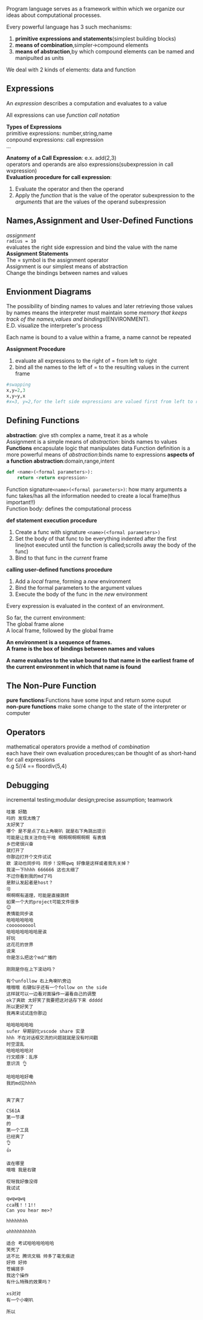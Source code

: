 Program language serves as a framework within which we organize our ideas about computational processes.   

Every powerful language has 3 such mechanisms:    
1. **primitive expressions and statements**(simplest building blocks)
2. **means of combination**,simpler->compound elements
3. **means of abstraction**,by which compound elements can be named and manipulted as units

We deal with 2 kinds of elements: data and function

## Expressions
An *expression* describes a computation and evaluates to a value   

All expressions can use *function call notation*

**Types of Expressions**   
primitive expressions: number,string,name  
conpound expressions: call expression   
...

**Anatomy of a Call Expression**:
e.x. add(2,3)  
operators and operands are also expressions(subexpression in call wxpression)  
**Evaluation procedure for call expression**:  
1. Evaluate the operator and then the operand   
2. Apply the *function* that is the value of the operator subexpression to the *arguments* that are the values of the operand subexpression   

## Names,Assignment and User-Defined Functions   
*assignment*   
`radius = 10`    
evaluates the right side expression and bind the value with the name    
**Assignment Statements**    
The = symbol is the assignment operator   
Assignment is our simplest means of abstraction   
Change the bindings between names and values


## Envionment Diagrams 
The possibility of binding names to values and later retrieving those values by names means the interpreter must maintain some *memory that keeps track of the names,values and bindings*(ENVIRONMENT).       
E.D. visualize the interpreter's process 

Each name is bound to a value
within a frame, a name cannot be repeated

**Assignment Procedure** 
1. evaluate all expressions to the right of = from left to right
2. bind all the names to the left of = to the resulting values in the current frame      
```python
#swapping
x,y=2,3
x,y=y,x
#x=3, y=2,for the left side expressions are valued first from left to right 
```

## Defining Functions

**abstraction**: give sth complex a name, treat it as a whole    
Assignment is a simple means of *abstraction*: binds names to values    
**Functions** encapsulate logic that manipulates data
Function definition is a more powerful means of *abstraction*:binds name to expressions
**aspects of a function abstraction**:domain,range,intent   


```python
def <name>(<formal parameters>):
    return <return expression>

```
Function signature`<name>(<formal parameters>)`: how many arguments a func takes/has all the information needed to create a local frame(thus important!!)   
Function body: defines the computational process 

**def statement execution procedure**
1. Create a func with signature `<name>(<formal parameters>)`
2. Set the body of that func to be everything indented after the first line(not executed until the function is called;scrolls away the body of the func)
3. Bind *<name>* to that func in the *current* frame

**calling user-defined functions procedure**
1. Add a *local* frame, forming a *new* environment
2. Bind the formal parameters to the argument values
3. Execute the body of the func in the *new* environment

Every expression is evaluated in the context of an environment.

So far, the current environment:     
The global frame alone      
A local frame, followed by the global frame   

**An environment is a sequence of frames.**   
**A frame is the box of bindings between names and values**

**A name evaluates to the value bound to that name in the earliest frame of the current environment in which that name is found**

## The Non-Pure Function
**pure functions**:Functions have some input and return some ouput    
**non-pure functions** make some change to the state of the interpreter or computer

## Operators
mathematical operators provide a method of *combination*    
each have their own evaluation procedures;can be thought of as short-hand for call expressions    
e.g 5//4 == floordiv(5,4)

## Debugging
incremental testing;modular design;precise assumption;
teamwork


``````````
哇塞 好酷
吗的 发现太晚了
太好笑了
哪个 是不是点了右上角喇叭 就是右下角跳出提示
可能是让我关注你在干啥 啊啊啊啊啊啊啊 有表情
乡巴佬很兴奋
就打开了
你那边打开个文件试试
欸 滚动也同步吗 同步！没啊qwq 好像是这样或者我先关掉？
我滚一下hhhh 666666 这也太细了
不过你看到我的md了吗
是默认发起者是host？
🉑️
啊啊啊有道理，可能是直接跳转
如果一个大的project可能文件很多
😊
表情能同步诶
哈哈哈哈哈哈
coooooooool
哈哈哈哈哈哈哈是诶
好玩
这花花的世界
说来
你是怎么把这个md广播的

刚刚是你在上下滚动吗？

有个unfollow 右上角喇叭旁边
哦哦哦 右键似乎还有一个follow on the side
这样就可以一边看对面操作一遍看自己的调整
ok了爽欸 太好笑了我要把这对话存下来 ddddd
所以更好笑了 
我再来试试连你那边

哈哈哈哈哈哈
sufer 早期驯化vscode share 实录
hhh 不在对话框交流的问题就就是没有时间戳
时空混乱
哈哈哈哈哈对
行文顺序：乱序
意识流 👌

哈哈哈哈好嘞
我的md见hhhh


爽了爽了 

CS61A
第一节课
的
第一个工具
已经爽了
👌
👍

诶在哪里
哦哦 我是右键

哎呀我好像没得
我试试

qwqwqwq
cca残！！1!!
Can you hear me>?

hhhhhhhh

ohhhhhhhhhh

适合 考试哈哈哈哈哈哈
笑死了
这不比 腾讯文稿 帅多了毫无痕迹
好帅 好帅
苍蝇搓手
我这个操作
有什么特殊的效果吗？

xs对对
有一个小喇叭

所以
